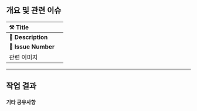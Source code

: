 ## 개요 및 관련 이슈
<!-- Issue Link: #1 -->
<!-- Figma: Link (선택) -->

<!-- Notion Card: Link (선택) -->

| ⚒️ Title | <!-- title --> | 
| :--- | :--- |
| 📜 **Description** | <!-- Description --> |
| 📌 **Issue Number** | <!-- issue Number --> |
| 관련 이미지 | <!-- related Image --> |

---

## 작업 결과

#### 기타 공유사항
